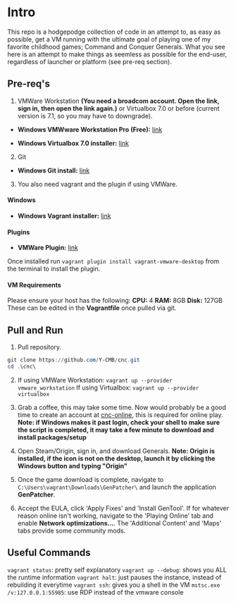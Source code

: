 # Intro
This repo is a hodgepodge collection of code in an attempt to, as easy as possible, get a VM running with the ultimate goal of playing one of my favorite childhood games; Command and Conquer Generals. What you see here is an attempt to make things as seemless as possible for the end-user, regardless of launcher or platform (see pre-req section). 

## Pre-req's
1. VMWare Workstation **(You need a broadcom account. Open the link, sign in, then open the link again.)** or Virtualbox 7.0 or before (current version is 7.1, so you may have to downgrade).
  - **Windows VMWware Workstation Pro (Free):** [link](https://support.broadcom.com/group/ecx/productdownloads?subfamily=VMware+Workstation+Pro)

  - **Windows Virtualbox 7.0 installer:** [link](https://download.virtualbox.org/virtualbox/7.0.22/VirtualBox-7.0.22-165102-Win.exe)

2. Git
  - **Windows Git install:** [link](https://github.com/git-for-windows/git/releases/download/v2.47.0.windows.1/Git-2.47.0-64-bit.exe)

3. You also need vagrant and the plugin if using VMWare.
#### Windows
  - **Windows Vagrant installer:** [link](https://releases.hashicorp.com/vagrant/2.4.1/vagrant_2.4.1_windows_amd64.msi)

#### Plugins
  - **VMWare Plugin:** [link](https://releases.hashicorp.com/vagrant-vmware-utility/1.0.23/vagrant-vmware-utility_1.0.23_windows_amd64.msi)

  Once installed run `vagrant plugin install vagrant-vmware-desktop` from the terminal to install the plugin.

#### VM Requirements
Please ensure your host has the following:
**CPU:** 4
**RAM:** 8GB
**Disk:** 127GB
These can be edited in the **Vagrantfile** once pulled via git.

## Pull and Run
1. Pull repository.
```powershell
git clone https://github.com/Y-CMB/cnc.git
cd .\cnc\
```

2. If using VMWare Workstation: `vagrant up --provider vmware_workstation`
If using Virtualbox: `vagrant up --provider virtualbox`

2. Grab a coffee, this may take some time. Now would probably be a good time to create an account at [cnc-online](https://cnc-online.net/en/), this is required for online play.
**Note: if Windows makes it past login, check your shell to make sure the script is completed, it may take a few minute to download and install packages/setup**

3. Open Steam/Origin, sign in, and download Generals.
**Note: Origin is installed, if the icon is not on the desktop, launch it by clicking the Windows button and typing "Origin"**

4. Once the game download is complete, navigate to `C:\Users\vagrant\Downloads\GenPatcher\` and launch the application **GenPatcher**.

5. Accept the EULA, click 'Apply Fixes' and 'Install GenTool'. If for whatever reason online isn't working, navigate to the 'Playing Online' tab and enable **Network optimizations...**. The 'Additional Content' and 'Maps' tabs provide some community mods.


## Useful Commands
`vagrant status`: pretty self explanatory
`vagrant up --debug`: shows you ALL the runtime information
`vagrant halt`: just pauses the instance, instead of rebuilding it everytime
`vagrant ssh`: gives you a shell in the VM
`mstsc.exe /v:127.0.0.1:55985`: use RDP instead of the vmware console
